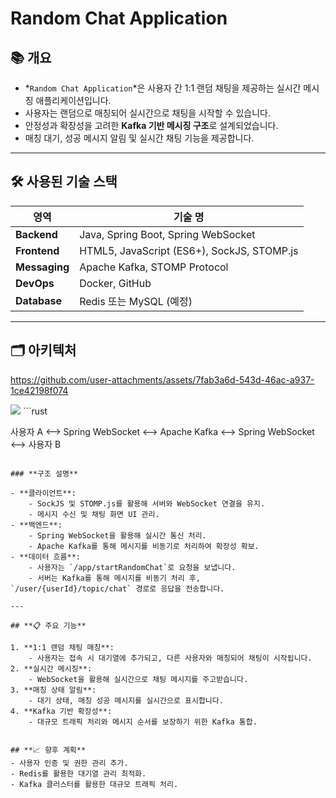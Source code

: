 # **Random Chat Application**

## **📚 개요**

- *`Random Chat Application`*은 사용자 간 1:1 랜덤 채팅을 제공하는 실시간 메시징 애플리케이션입니다.
- 사용자는 랜덤으로 매칭되어 실시간으로 채팅을 시작할 수 있습니다.
- 안정성과 확장성을 고려한 **Kafka 기반 메시징 구조**로 설계되었습니다.
- 매칭 대기, 성공 메시지 알림 및 실시간 채팅 기능을 제공합니다.

---

## **🛠️ 사용된 기술 스택**

| **영역** | **기술 명** |
| --- | --- |
| **Backend** | Java, Spring Boot, Spring WebSocket |
| **Frontend** | HTML5, JavaScript (ES6+), SockJS, STOMP.js |
| **Messaging** | Apache Kafka, STOMP Protocol |
| **DevOps** | Docker, GitHub |
| **Database** | Redis 또는 MySQL (예정) |

---

## **🗂️ 아키텍처**

https://github.com/user-attachments/assets/7fab3a6d-543d-46ac-a937-1ce42198f074

<img src="[/media/cc0-images/grapefruit-slice-332-332.jpg](https://github.com/user-attachments/assets/7fab3a6d-543d-46ac-a937-1ce42198f074)" />
```rust

사용자 A <--> Spring WebSocket <--> Apache Kafka <--> Spring WebSocket <--> 사용자 B

```

### **구조 설명**

- **클라이언트**:
    - SockJS 및 STOMP.js를 활용해 서버와 WebSocket 연결을 유지.
    - 메시지 수신 및 채팅 화면 UI 관리.
- **백엔드**:
    - Spring WebSocket을 활용해 실시간 통신 처리.
    - Apache Kafka를 통해 메시지를 비동기로 처리하여 확장성 확보.
- **데이터 흐름**:
    - 사용자는 `/app/startRandomChat`로 요청을 보냅니다.
    - 서버는 Kafka를 통해 메시지를 비동기 처리 후, `/user/{userId}/topic/chat` 경로로 응답을 전송합니다.

---

## **📋 주요 기능**

1. **1:1 랜덤 채팅 매칭**:
    - 사용자는 접속 시 대기열에 추가되고, 다른 사용자와 매칭되어 채팅이 시작됩니다.
2. **실시간 메시징**:
    - WebSocket을 활용해 실시간으로 채팅 메시지를 주고받습니다.
3. **매칭 상태 알림**:
    - 대기 상태, 매칭 성공 메시지를 실시간으로 표시합니다.
4. **Kafka 기반 확장성**:
    - 대규모 트래픽 처리와 메시지 순서를 보장하기 위한 Kafka 통합.
  

## **📈 향후 계획**
- 사용자 인증 및 권한 관리 추가.
- Redis를 활용한 대기열 관리 최적화.
- Kafka 클러스터를 활용한 대규모 트래픽 처리.
